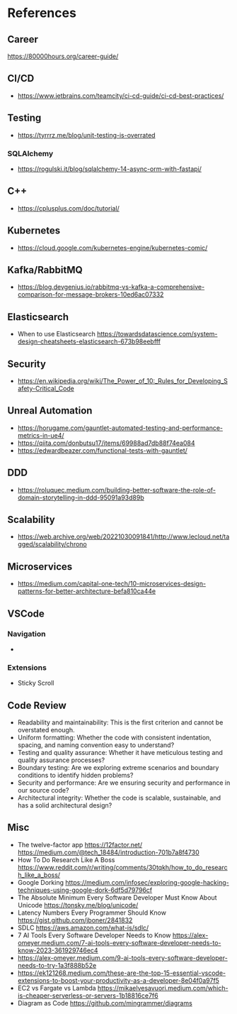 # References

## Career

https://80000hours.org/career-guide/

## CI/CD

- https://www.jetbrains.com/teamcity/ci-cd-guide/ci-cd-best-practices/

## Testing

- https://tyrrrz.me/blog/unit-testing-is-overrated

### SQLAlchemy

- https://rogulski.it/blog/sqlalchemy-14-async-orm-with-fastapi/

## C++

- https://cplusplus.com/doc/tutorial/

## Kubernetes

- https://cloud.google.com/kubernetes-engine/kubernetes-comic/

## Kafka/RabbitMQ

- https://blog.devgenius.io/rabbitmq-vs-kafka-a-comprehensive-comparison-for-message-brokers-10ed6ac07332

## Elasticsearch

- When to use Elasticsearch https://towardsdatascience.com/system-design-cheatsheets-elasticsearch-673b98eebfff

## Security

- https://en.wikipedia.org/wiki/The_Power_of_10:_Rules_for_Developing_Safety-Critical_Code

## Unreal Automation

- https://horugame.com/gauntlet-automated-testing-and-performance-metrics-in-ue4/
- https://qiita.com/donbutsu17/items/69988ad7db88f74ea084
- https://edwardbeazer.com/functional-tests-with-gauntlet/

## DDD

- https://roluquec.medium.com/building-better-software-the-role-of-domain-storytelling-in-ddd-95091a93d89b

## Scalability

- https://web.archive.org/web/20221030091841/http://www.lecloud.net/tagged/scalability/chrono

## Microservices

- https://medium.com/capital-one-tech/10-microservices-design-patterns-for-better-architecture-befa810ca44e

## VSCode

### Navigation

-

### Extensions

- Sticky Scroll

## Code Review

- Readability and maintainability: This is the first criterion and cannot be overstated enough.
- Uniform formatting: Whether the code with consistent indentation, spacing, and naming convention easy to understand?
- Testing and quality assurance: Whether it have meticulous testing and quality assurance processes?
- Boundary testing: Are we exploring extreme scenarios and boundary conditions to identify hidden problems?
- Security and performance: Are we ensuring security and performance in our source code?
- Architectural integrity: Whether the code is scalable, sustainable, and has a solid architectural design?

## Misc

- The twelve-factor app https://12factor.net/ https://medium.com/@tech_18484/introduction-701b7a8f4730
- How To Do Research Like A Boss https://www.reddit.com/r/writing/comments/30tqkh/how_to_do_research_like_a_boss/
- Google Dorking https://medium.com/infosec/exploring-google-hacking-techniques-using-google-dork-6df5d79796cf
- The Absolute Minimum Every Software Developer Must Know About Unicode https://tonsky.me/blog/unicode/
- Latency Numbers Every Programmer Should Know https://gist.github.com/jboner/2841832
- SDLC https://aws.amazon.com/what-is/sdlc/
- 7 AI Tools Every Software Developer Needs to Know https://alex-omeyer.medium.com/7-ai-tools-every-software-developer-needs-to-know-2023-361929746ec4
- https://alex-omeyer.medium.com/9-ai-tools-every-software-developer-needs-to-try-1a3f888b52e
- https://ek121268.medium.com/these-are-the-top-15-essential-vscode-extensions-to-boost-your-productivity-as-a-developer-8e04f0a97f5
- EC2 vs Fargate vs Lambda https://mikaelvesavuori.medium.com/which-is-cheaper-serverless-or-servers-1b18816ce7f6
- Diagram as Code https://github.com/mingrammer/diagrams
